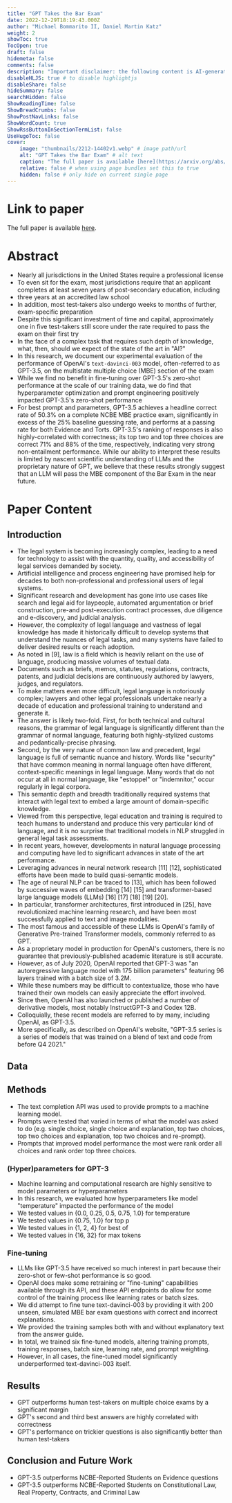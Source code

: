 ```yaml
---
title: "GPT Takes the Bar Exam"
date: 2022-12-29T18:19:43.000Z
author: "Michael Bommarito II, Daniel Martin Katz"
weight: 2
showToc: true
TocOpen: true
draft: false
hidemeta: false
comments: false
description: "Important disclaimer: the following content is AI-generated, please make sure to fact check the presented information by reading the full paper."
disableHLJS: true # to disable highlightjs
disableShare: false
hideSummary: false
searchHidden: false
ShowReadingTime: false
ShowBreadCrumbs: false
ShowPostNavLinks: false
ShowWordCount: true
ShowRssButtonInSectionTermList: false
UseHugoToc: false
cover:
    image: "thumbnails/2212-14402v1.webp" # image path/url
    alt: "GPT Takes the Bar Exam" # alt text
    caption: "The full paper is available [here](https://arxiv.org/abs/2212.14402)." # display caption under cover
    relative: false # when using page bundles set this to true
    hidden: false # only hide on current single page
---
```


# Link to paper
The full paper is available [here](https://arxiv.org/abs/2212.14402).


# Abstract
- Nearly all jurisdictions in the United States require a professional license
- To even sit for the exam, most jurisdictions require that an applicant completes at least seven years of post-secondary education, including
- three years at an accredited law school
- In addition, most test-takers also undergo weeks to months of further, exam-specific preparation
- Despite this significant investment of time and capital, approximately one in five test-takers still score under the rate required to pass the exam on their first try
- In the face of a complex task that requires such depth of knowledge, what, then, should we expect of the state of the art in "AI?"
- In this research, we document our experimental evaluation of the performance of OpenAI's `text-davinci-003` model, often-referred to as GPT-3.5, on the multistate multiple choice (MBE) section of the exam
- While we find no benefit in fine-tuning over GPT-3.5's zero-shot performance at the scale of our training data, we do find that hyperparameter optimization and prompt engineering positively impacted GPT-3.5's zero-shot performance
- For best prompt and parameters, GPT-3.5 achieves a headline correct rate of 50.3% on a complete NCBE MBE practice exam, significantly in excess of the 25% baseline guessing rate, and performs at a passing rate for both Evidence and Torts. GPT-3.5's ranking of responses is also highly-correlated with correctness; its top two and top three choices are correct 71% and 88% of the time, respectively, indicating very strong non-entailment performance. While our ability to interpret these results is limited by nascent scientific understanding of LLMs and the proprietary nature of GPT, we believe that these results strongly suggest that an LLM will pass the MBE component of the Bar Exam in the near future.

# Paper Content

## Introduction
- The legal system is becoming increasingly complex, leading to a need for technology to assist with the quantity, quality, and accessibility of legal services demanded by society.
- Artificial intelligence and process engineering have promised help for decades to both non-professional and professional users of legal systems.
- Significant research and development has gone into use cases like search and legal aid for laypeople, automated argumentation or brief construction, pre-and post-execution contract processes, due diligence and e-discovery, and judicial analysis.
- However, the complexity of legal language and vastness of legal knowledge has made it historically difficult to develop systems that understand the nuances of legal tasks, and many systems have failed to deliver desired results or reach adoption.
- As noted in [9], law is a field which is heavily reliant on the use of language, producing massive volumes of textual data.
- Documents such as briefs, memos, statutes, regulations, contracts, patents, and judicial decisions are continuously authored by lawyers, judges, and regulators.
- To make matters even more difficult, legal language is notoriously complex; lawyers and other legal professionals undertake nearly a decade of education and professional training to understand and generate it.
- The answer is likely two-fold. First, for both technical and cultural reasons, the grammar of legal language is significantly different than the grammar of normal language, featuring both highly-stylized customs and pedantically-precise phrasing.
- Second, by the very nature of common law and precedent, legal language is full of semantic nuance and history. Words like "security" that have common meaning in normal language often have different, context-specific meanings in legal language. Many words that do not occur at all in normal language, like "estoppel" or "indemnitor," occur regularly in legal corpora.
- This semantic depth and breadth traditionally required systems that interact with legal text to embed a large amount of domain-specific knowledge.
- Viewed from this perspective, legal education and training is required to teach humans to understand and produce this very particular kind of language, and it is no surprise that traditional models in NLP struggled in general legal task assessments.
- In recent years, however, developments in natural language processing and computing have led to significant advances in state of the art performance.
- Leveraging advances in neural network research [11] [12], sophisticated efforts have been made to build quasi-semantic models.
- The age of neural NLP can be traced to [13], which has been followed by successive waves of embedding [14] [15] and transformer-based large language models (LLMs) [16] [17] [18] [19] [20].
- In particular, transformer architectures, first introduced in [25], have revolutionized machine learning research, and have been most successfully applied to text and image modalities.
- The most famous and accessible of these LLMs is OpenAI's family of Generative Pre-trained Transformer models, commonly referred to as GPT.
- As a proprietary model in production for OpenAI's customers, there is no guarantee that previously-published academic literature is still accurate.
- However, as of July 2020, OpenAI reported that GPT-3 was "an autoregressive language model with 175 billion parameters" featuring 96 layers trained with a batch size of 3.2M.
- While these numbers may be difficult to contextualize, those who have trained their own models can easily appreciate the effort involved.
- Since then, OpenAI has also launched or published a number of derivative models, most notably InstructGPT-3 and Codex 12B.
- Colloquially, these recent models are referred to by many, including OpenAI, as GPT-3.5.
- More specifically, as described on OpenAI's website, "GPT-3.5 series is a series of models that was trained on a blend of text and code from before Q4 2021."

## Data

## Methods
- The text completion API was used to provide prompts to a machine learning model.
- Prompts were tested that varied in terms of what the model was asked to do (e.g. single choice, single choice and explanation, top two choices, top two choices and explanation, top two choices and re-prompt).
- Prompts that improved model performance the most were rank order all choices and rank order top three choices.

### (Hyper)parameters for GPT-3
- Machine learning and computational research are highly sensitive to model parameters or hyperparameters
- In this research, we evaluated how hyperparameters like model "temperature" impacted the performance of the model
- We tested values in {0.0, 0.25, 0.5, 0.75, 1.0} for temperature
- We tested values in {0.75, 1.0} for top p
- We tested values in {1, 2, 4} for best of
- We tested values in {16, 32} for max tokens

### Fine-tuning
- LLMs like GPT-3.5 have received so much interest in part because their zero-shot or few-shot performance is so good.
- OpenAI does make some retraining or "fine-tuning" capabilities available through its API, and these API endpoints do allow for some control of the training process like learning rates or batch sizes.
- We did attempt to fine tune text-davinci-003 by providing it with 200 unseen, simulated MBE bar exam questions with correct and incorrect explanations.
- We provided the training samples both with and without explanatory text from the answer guide.
- In total, we trained six fine-tuned models, altering training prompts, training responses, batch size, learning rate, and prompt weighting.
- However, in all cases, the fine-tuned model significantly underperformed text-davinci-003 itself.

## Results
- GPT outperforms human test-takers on multiple choice exams by a significant margin
- GPT's second and third best answers are highly correlated with correctness
- GPT's performance on trickier questions is also significantly better than human test-takers

## Conclusion and Future Work
- GPT-3.5 outperforms NCBE-Reported Students on Evidence questions
- GPT-3.5 outperforms NCBE-Reported Students on Constitutional Law, Real Property, Contracts, and Criminal Law
